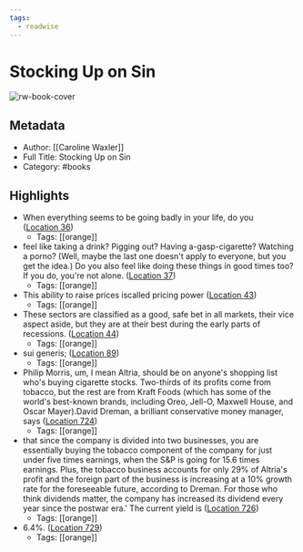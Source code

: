 ```yaml
---
tags:
  - readwise
---
```


# Stocking Up on Sin

![rw-book-cover](https://m.media-amazon.com/images/I/41sqmcDRfcL._SY160.jpg)

## Metadata
- Author: [[Caroline Waxler]]
- Full Title: Stocking Up on Sin
- Category: #books

## Highlights
- When everything seems to be going badly in your life, do you ([Location 36](https://readwise.io/to_kindle?action=open&asin=B002DR3J88&location=36))
    - Tags: [[orange]] 
- feel like taking a drink? Pigging out? Having a-gasp-cigarette? Watching a porno? (Well, maybe the last one doesn't apply to everyone, but you get the idea.) Do you also feel like doing these things in good times too? If you do, you're not alone. ([Location 37](https://readwise.io/to_kindle?action=open&asin=B002DR3J88&location=37))
    - Tags: [[orange]] 
- This ability to raise prices iscalled pricing power ([Location 43](https://readwise.io/to_kindle?action=open&asin=B002DR3J88&location=43))
    - Tags: [[orange]] 
- These sectors are classified as a good, safe bet in all markets, their vice aspect aside, but they are at their best during the early parts of recessions. ([Location 44](https://readwise.io/to_kindle?action=open&asin=B002DR3J88&location=44))
    - Tags: [[orange]] 
- sui generis; ([Location 89](https://readwise.io/to_kindle?action=open&asin=B002DR3J88&location=89))
    - Tags: [[orange]] 
- Philip Morris, um, I mean Altria, should be on anyone's shopping list who's buying cigarette stocks. Two-thirds of its profits come from tobacco, but the rest are from Kraft Foods (which has some of the world's best-known brands, including Oreo, Jell-O, Maxwell House, and Oscar Mayer).David Dreman, a brilliant conservative money manager, says ([Location 724](https://readwise.io/to_kindle?action=open&asin=B002DR3J88&location=724))
    - Tags: [[orange]] 
- that since the company is divided into two businesses, you are essentially buying the tobacco component of the company for just under five times earnings, when the S&P is going for 15.6 times earnings. Plus, the tobacco business accounts for only 29% of Altria's profit and the foreign part of the business is increasing at a 10% growth rate for the foreseeable future, according to Dreman. For those who think dividends matter, the company has increased its dividend every year since the postwar era.' The current yield is ([Location 726](https://readwise.io/to_kindle?action=open&asin=B002DR3J88&location=726))
    - Tags: [[orange]] 
- 6.4%. ([Location 729](https://readwise.io/to_kindle?action=open&asin=B002DR3J88&location=729))
    - Tags: [[orange]]

